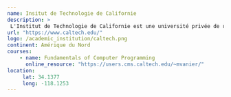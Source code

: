 ```yaml
---
name: Insitut de Technologie de Californie
description: >
 L'Institut de Technologie de Californie est une université privée de recherche de Pasadena en Californie.
url: "https://www.caltech.edu/"
logo: /academic_institution/caltech.png
continent: Amérique du Nord
courses:
    - name: Fundamentals of Computer Programming
      online_resource: "https://users.cms.caltech.edu/~mvanier/"
location:
     lat: 34.1377
     long: -118.1253
---
```

